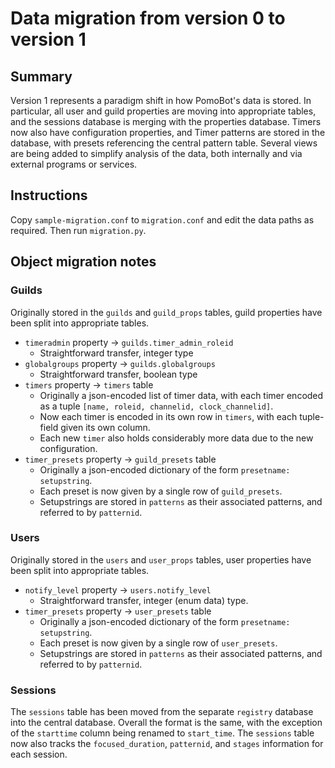 # Data migration from version 0 to version 1

## Summary
Version 1 represents a paradigm shift in how PomoBot's data is stored.
In particular, all user and guild properties are moving into appropriate tables, and the sessions database is merging with the properties database.
Timers now also have configuration properties, and Timer patterns are stored in the database, with presets referencing the central pattern table.
Several views are being added to simplify analysis of the data, both internally and via external programs or services.


## Instructions
Copy `sample-migration.conf` to `migration.conf` and edit the data paths as required. Then run `migration.py`.

## Object migration notes
### Guilds
Originally stored in the `guilds` and `guild_props` tables, guild properties have been split into appropriate tables.
- `timeradmin` property -> `guilds.timer_admin_roleid`
    - Straightforward transfer, integer type
- `globalgroups` property -> `guilds.globalgroups`
    - Straightforward transfer, boolean type
- `timers` property -> `timers` table
    - Originally a json-encoded list of timer data, with each timer encoded as a tuple `[name, roleid, channelid, clock_channelid]`.
    - Now each timer is encoded in its own row in `timers`, with each tuple-field given its own column.
    - Each new `timer` also holds considerably more data due to the new configuration.
- `timer_presets` property -> `guild_presets` table
    - Originally a json-encoded dictionary of the form `presetname: setupstring`.
    - Each preset is now given by a single row of `guild_presets`.
    - Setupstrings are stored in `patterns` as their associated patterns, and referred to by `patternid`.

### Users
Originally stored in the `users` and `user_props` tables, user properties have been split into appropriate tables.
- `notify_level` property -> `users.notify_level`
    - Straightforward transfer, integer (enum data) type.
- `timer_presets` property -> `user_presets` table
    - Originally a json-encoded dictionary of the form `presetname: setupstring`.
    - Each preset is now given by a single row of `user_presets`.
    - Setupstrings are stored in `patterns` as their associated patterns, and referred to by `patternid`.

### Sessions
The `sessions` table has been moved from the separate `registry` database into the central database.
Overall the format is the same, with the exception of the `starttime` column being renamed to `start_time`.
The `sessions` table now also tracks the `focused_duration`, `patternid`, and `stages` information for each session.
